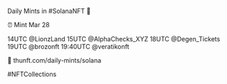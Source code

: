 Daily Mints in #SolanaNFT 🚀

⏰ Mint Mar 28

14UTC @LionzLand
15UTC @AlphaChecks_XYZ
18UTC @Degen_Tickets
19UTC @brozonft
19:40UTC @veratikonft

🔗 thunft.com/daily-mints/solana

#NFTCollections